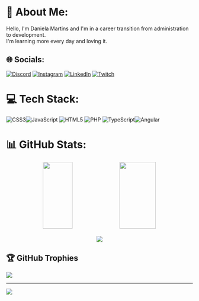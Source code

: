 # 💫 About Me:
Hello, I'm Daniela Martins and I'm in a career transition from administration to development.<br>I'm learning more every day and loving it.


## 🌐 Socials:
[![Discord](https://img.shields.io/badge/Discord-%237289DA.svg?logo=discord&logoColor=white)](htttps://discord.gg/https://discord.gg/gW4BzBNr) [![Instagram](https://img.shields.io/badge/Instagram-%23E4405F.svg?logo=Instagram&logoColor=white)](https://instagram.com/logoeu.dani) [![LinkedIn](https://img.shields.io/badge/LinkedIn-%230077B5.svg?logo=linkedin&logoColor=white)](https://www.linkedin.com/in/daniela-martins-costa) [![Twitch](https://img.shields.io/badge/Twitch-%239146FF.svg?logo=Twitch&logoColor=white)](https://twitch.tv/https://www.twitch.tv/logoeu007) 

# 💻 Tech Stack:
![CSS3](https://img.shields.io/badge/css3-%231572B6.svg?style=for-the-badge&logo=css3&logoColor=white)![JavaScript](https://img.shields.io/badge/javascript-%23323330.svg?style=for-the-badge&logo=javascript&logoColor=%23F7DF1E) ![HTML5](https://img.shields.io/badge/html5-%23E34F26.svg?style=for-the-badge&logo=html5&logoColor=white) ![PHP](https://img.shields.io/badge/php-%23777BB4.svg?style=for-the-badge&logo=php&logoColor=white) ![TypeScript](https://img.shields.io/badge/typescript-%23007ACC.svg?style=for-the-badge&logo=typescript&logoColor=white)![Angular](https://img.shields.io/badge/angular-%23DD0031.svg?style=for-the-badge&logo=angular&logoColor=white)

# 📊 GitHub Stats:

<div align="center">
  <img src="https://github-readme-stats.vercel.app/api?username=danielamartinscosta&theme=dark&hide_border=false&include_all_commits=true&count_private=true" width="40%" height="180" />
  <img src="https://github-readme-streak-stats.herokuapp.com/?user=danielamartinscosta&theme=dark&hide_border=false" width="44%" height="180" />
</div>

<br/>

<div align="center">
  <img src="https://github-readme-stats.vercel.app/api/top-langs/?username=danielamartinscosta&theme=dark&hide_border=false&include_all_commits=true&count_private=true&layout=compact" />
</div>

## 🏆 GitHub Trophies
![](https://github-profile-trophy.vercel.app/?username=danielamartinscosta&theme=radical&no-frame=false&no-bg=false&margin-w=4)

---
[![](https://visitcount.itsvg.in/api?id=danielamartinscosta&icon=0&color=0)](https://visitcount.itsvg.in)

<!-- Proudly created with GPRM ( https://gprm.itsvg.in ) -->






